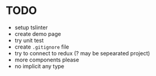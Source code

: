 # TODO
- setup tslinter
- create demo page
- try unit test
- create `.gitignore` file
- try to connect to redux (? may be sepearated project)
- more components please
- no implicit any type

